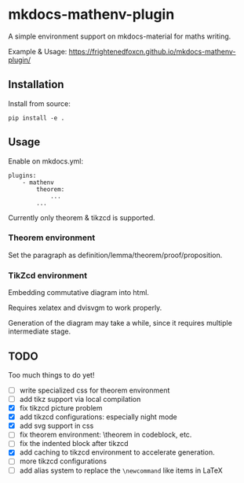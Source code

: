 # mkdocs-mathenv-plugin

A simple environment support on mkdocs-material for maths writing.

Example & Usage: https://frightenedfoxcn.github.io/mkdocs-mathenv-plugin/

## Installation

Install from source:

```
pip install -e .
```

## Usage

Enable on mkdocs.yml:

```
plugins:
    - mathenv
        theorem:
            ...
        ...
```

Currently only theorem & tikzcd is supported.

### Theorem environment

Set the paragraph as definition/lemma/theorem/proof/proposition.

### TikZcd environment

Embedding commutative diagram into html.

Requires xelatex and dvisvgm to work properly.

Generation of the diagram may take a while, since it requires multiple intermediate stage.

## TODO

Too much things to do yet!

- [ ] write specialized css for theorem environment
- [ ] add tikz support via local compilation
- [x] fix tikzcd picture problem
- [x] add tikzcd configurations: especially night mode
- [x] add svg support in css
- [ ] fix theorem environment: \theorem in codeblock, etc.
- [ ] fix the indented block after tikzcd
- [x] add caching to tikzcd environment to accelerate generation.
- [ ] more tikzcd configurations
- [ ] add alias system to replace the `\newcommand` like items in LaTeX
